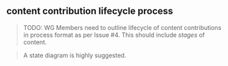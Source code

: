  ## content contribution lifecycle process

 >TODO: WG Members need to outline lifecycle of content contributions in process format as per Issue #4. This should include *stages* of content.

 > A state diagram is highly suggested.
